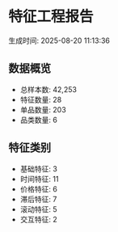# 特征工程报告
生成时间: 2025-08-20 11:13:36

## 数据概览
- 总样本数: 42,253
- 特征数量: 28
- 单品数量: 203
- 品类数量: 6

## 特征类别
- 基础特征: 3
- 时间特征: 11
- 价格特征: 6
- 滞后特征: 7
- 滚动特征: 5
- 交互特征: 2